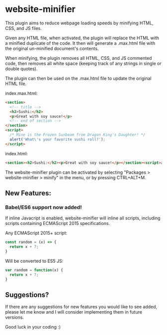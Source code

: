# website-minifier #

This plugin aims to reduce webpage loading speeds by minifying HTML, CSS, and JS files.

Given any HTML file, when activated, the plugin will replace the HTML with
a minified duplicate of the code. It then will generate a .max.html file with
the original un-minified document's contents.

When minifying, the plugin removes all HTML, CSS, and JS commented code, then
removes all white space (keeping track of any strings in single or double quotes).

The plugin can then be used on the .max.html file to update the original HTML file.

index.max.html:
```html
<section>
  <!-- title -->
  <h2>Sushi:</h2>
  <p>Great with soy sauce!</p>
  <!-- end of section -->
</section>
<script>
  /* Mine is the Frozen Sunbeam from Dragon King's Daughter! */
  alert('What\'s your favorite sushi roll?');
</script>
```

index.html:
```html
<section><h2>Sushi:</h2><p>Great with soy sauce!</p></section><script>alert('What\'s your favorite sushi roll?');</script>
```

The website-minifier plugin can be activated by selecting
"Packages > website-minifier > minify" in the menu, or by pressing CTRL+ALT+M.

## New Features: ##

### Babel/ES6 support now added! ###
If inline Javacript is enabled, website-minifier will inline all scripts,
including scripts containing ECMAScript 2015 specifications.

Any ECMAScript 2015+ script:
```javascript
const random = (x) => {
  return x + 7;
}
```
Will be converted to ES5 JS:
```javascript
var random = function(x) {
  return x + 7;
}
```

## Suggestions? ##

If there are any suggestions for new features you would like to see added,
please let me know and I will consider implementing them in future versions.

Good luck in your coding :)
